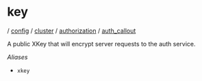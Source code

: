 # key

/ [config](reference/server-config/index.md) / [cluster](reference/server-config/config/cluster/index.md) / [authorization](reference/server-config/config/cluster/authorization/index.md) / [auth_callout](reference/server-config/config/cluster/authorization/auth_callout/index.md) 

A public XKey that will encrypt server requests to the auth
service.

*Aliases*
- `xkey`

